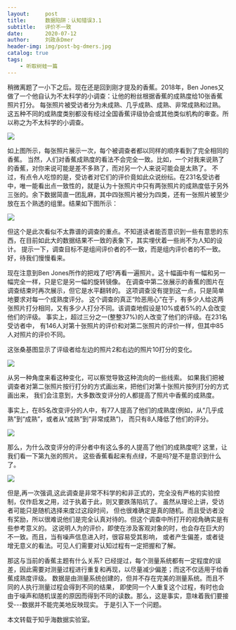 ```yaml
---
layout:     post
title:      数据陷阱：认知错误3.1
subtitle:   评价不一致
date:       2020-07-12
author:     刘政永Dmer
header-img: img/post-bg-dmers.jpg
catalog: true
tags:
    - 听取树蛙一篇
---
```


稍微离题了一小下之后。现在还是回到刚才提及的香蕉。2018年，Ben Jones又做了一个他自认为不太科学的小调查：让他的粉丝根据香蕉的成熟度给10张香蕉照片打分。 每张照片被受访者分为未成熟、几乎成熟、成熟、非常成熟和过熟。 这五种不同的成熟度类别都没有经过全国香蕉评级协会或其他类似机构的审查。所以称之为不太科学的小调查。

![]({{site.baseurl}}/img/post-bg-rz2.jpg)

如上图所示，每张照片展示一次，每个被调查者都以同样的顺序看到了完全相同的香蕉。 当然，人们对香蕉成熟度的看法不会完全一致。比如，一个对我来说熟了的香蕉，对你来说可能是差不多熟了，而对另一个人来说可能会是太熟了。 不过，有点令人吃惊的是，受访者对它们的评价竟如此众说纷纭。在231名受访者中，唯一能看出点一致性的，就是认为十张照片中只有两张照片的成熟度低于另外三张的。余下数据简直一团乱麻，其中四张照片被分为四类，还有一张照片被至少放在五个熟透的组里。结果如下图所示：

![]({{site.baseurl}}/img/post-bg-rz3.jpg)

但这个是此次看似不太靠谱的调查的重点。不知道读者能否意识到一些有意思的东西，在目前如此大的数据结果不一致的表象下，其实埋伏着一些尚不为人知的设计。 提示一下，调查目标不是组间评价者的不一致，而是组内评价者的不一致。好，待我们慢慢看来。

现在注意到Ben Jones所作的把戏了吧?再看一遍照片。这十幅画中有一幅和另一幅完全一样，只是它是另一幅的旋转镜像。 在调查中第二张展示的香蕉的图片在调查结束时再次展示，但它是水平翻转的。 这项调查没有提到这一点，只是简单地要求对每一个成熟度评分。
这个调查的真正“险恶用心”在于，有多少人给这两张照片打分相同，又有多少人打分不同。该调查地假设是10%或者5%的人会改变他们的评级。 事实上，超过三分之一(整整37%)的人改变了他们的评级。在231名受访者中， 有146人对第十张照片的评价和对第二张照片的评价一样，但其中85人对照片的评价不同。

这张桑基图显示了评级者给左边的照片2和右边的照片10打分的变化。

![]({{site.baseurl}}/img/post-bg-rz4.jpg)

从另一种角度来看这种变化，可以察觉导致这种流向的一些线索。 如果我们把被调查者对第二张照片按行打分的方式画出来，把他们对第十张照片按列打分的方式画出来， 我们会注意到，大多数改变评分的人都提高了照片中香蕉的成熟度。

事实上，在85名改变评分的人中，有77人提高了他们的成熟度(例如，从“几乎成熟”到“成熟”，或者从“成熟”到“非常成熟”)， 而只有8人降低了他们的评分。

![]({{site.baseurl}}/img/post-bg-rz5.jpg)

那么，为什么改变评分的评分者中有这么多的人提高了他们的成熟度呢? 这里，让我们看一下第九张的照片。 这些香蕉看起来有点绿，不是吗?是不是意识到什么了。

![]({{site.baseurl}}/img/post-bg-rz6.jpg)

但是,再一次强调,这此调查是非常不科学的和非正式的，完全没有严格的实验控制，仅作启发之用，过于执着于此，则又要跌落陷坑了。 虽然从理论上讲，受访者可能只是随机选择来度过这段时间， 但也很难确定是真的随机。而且受访者没有奖励，所以很难说他们是完全认真对待的。但这个调查中所打开的视角确实是有些参考意义的。
这说明人为的评价，即使在涉及客观对象的时，也会存在巨大的不一致。而且，当有噪声信息进入时，很容易受其影响， 或者产生偏差，或者徒增无意义的看法。可见人们需要对认知过程有一定把握和了解。

那这与当前的香蕉主题有什么关系? 已经提过，每个测量系统都有一定程度的误差，因此需要对测量过程进行重复和再现，以尽量减少偏差；而这不仅适用于给香蕉成熟度评级。 数据是由测量系统创建的，但并不存在完美的测量系统。而且不同的人执行测量过程会得到不同的结果， 即使同一个人重复这个过程，有时也会由于噪声和随机误差的原因而得到不同的读数。那么，这是事实，意味着我们要接受---数据并不能完美地反映现实。 于是引入下一个问题。

本文转载于知乎海数据实验室。